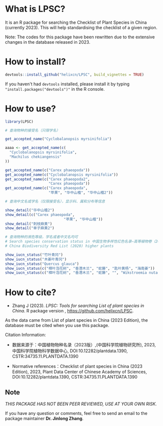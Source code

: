 # What is LPSC?

It is an R package for searching the Checklist of Plant Species in China (currently 2023). This will help standardising the checklist of a given region.

Note: The codes for this package have been rewritten due to the extensive changes in the database released in 2023.

# How to install?

```R
devtools::install_github("helixcn/LPSC", build_vignettes = TRUE)
```

If you haven't had `devtools` installed, please install it by typing `"install.packages("devtools")"` in the R console.


# How to use?

```R
library(LPSC)

# 查询物种的接受名（只限学名）

get_accepted_name("Cyclobalanopsis myrsinifolia")

aaaa <- get_accepted_name(c(
  "Cyclobalanopsis myrsinifolia",
  "Machilus chekiangensis"
))

get_accepted_name(c("Carex phaeopoda"))
get_accepted_name(c("Cyclobalanopsis myrsinifolia"))
get_accepted_name(c("Carex phaeopoda2",
                    "Carex phaeopoda"))
get_accepted_name(c("Carex phaeopoda",
                    "苹果", "华中山楂", "华中山楂2"))

# 查询中文名或学名（仅限接受名），显示科、属和分布等信息

show_detail("华中山楂2")
show_detail(c("Carex phaeopoda",
                           "苹果", "华中山楂"))
show_detail("刺枝麻黄")
show_detail("单子麻黄2")

# 查询物种的濒危等级，学名或者中文名均可
# Search species conservation status in 中国生物多样性红色名录—高等植物卷（2020）
# China Biodiversity Red List (2020) higher plants

show_iucn_status("竹叶青冈")
show_iucn_status("木姜叶青冈")
show_iucn_status("Quercus glauca")
show_iucn_status(c("樟叶泡花树", "香港木兰", "蛇藤", "匙叶黄杨", "海南姜"))
show_iucn_status(c("樟叶泡花树", "香港木兰", "蛇藤", "", "Wikstroemia nutans"))
```

# How to cite?

- Zhang J (2023). _LPSC: Tools for searching List of plant
  species in China_. R package version ,
  <https://github.com/helixcn/LPSC>.
  
As the data came from List of plant species in China (2023 Edition), the database must be cited when you use this package. 

Citation Information:

- 数据来源于：中国植物物种名录（2023版）,(中国科学院植物研究所), 2023, 中国科学院植物科学数据中心, DOI:10.12282/plantdata.1390, CSTR:34735.11.PLANTDATA.1390

- Normative references：Checklist of plant species in China (2023 Edition), 2023, Plant Data Center of Chinese Academy of Sciences, DOI:10.12282/plantdata.1390, CSTR:34735.11.PLANTDATA.1390


## Note

*THIS PACKAGE HAS NOT BEEN PEER REVIEWED, USE AT YOUR OWN RISK.* 

If you have any question or comments, feel free to send an email to the package maintainer **Dr. Jinlong Zhang**.


